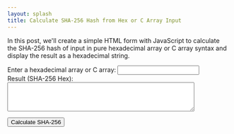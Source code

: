 ```yaml
---
layout: splash
title: Calculate SHA-256 Hash from Hex or C Array Input
---
```


In this post, we'll create a simple HTML form with JavaScript to calculate the SHA-256 hash of input in pure hexadecimal array or C array syntax and display the result as a hexadecimal string.

<div>
  <label for="inputData">Enter a hexadecimal array or C array:</label>
  <input type="text" id="inputData" />
</div>

<div>
  <label for="outputResult">Result (SHA-256 Hex):</label>
  <textarea id="outputResult" rows="4" cols="50" readonly></textarea>
</div>

<button onclick="calculateSHA256()">Calculate SHA-256</button>

<script>
function calculateSHA256() {
  // Get the input value
  var inputElement = document.getElementById("inputData");
  var inputData = inputElement.value;

  // Remove unnecessary characters and spaces
  inputData = inputData.replace(/[^0-9a-fA-F,{}\s]/g, '');

  // Check if the input contains curly braces (C array syntax)
  var isCArray = inputData.includes('{') && inputData.includes('}');

    if (isCArray) 
    {
        var hexString = convertCArrayToHexString(inputData)
    }
    else{

      // Convert the cleaned-up input to a hexadecimal string
      var hexArray = inputData.split(/[\s,{}]+/).filter(Boolean);
      var hexString = hexArray.join('');
    }
  // Convert the hexadecimal string to a Uint8Array
  var hexBytes = new Uint8Array(hexString.length / 2);
  for (var i = 0; i < hexString.length; i += 2) {
    hexBytes[i / 2] = parseInt(hexString.substr(i, 2), 16);
  }

  // Calculate the SHA-256 hash
  crypto.subtle.digest("SHA-256", hexBytes).then(function(hashBuffer) {
    var hashArray = Array.from(new Uint8Array(hashBuffer));
    var hashHex = hashArray.map(byte => byte.toString(16).padStart(2, '0')).join('');

    // Display the result in the output textarea
    var outputElement = document.getElementById("outputResult");
    outputElement.value = hashHex;
  }).catch(function(error) {
    console.error(error);
  });
}

function convertCArrayToHexString(cArrayString) {
  // Remove curly braces and split the string into individual values
  const values = cArrayString
    .replace(/[{}]/g, '') // Remove curly braces
    .split(',')
    .map(valStr => valStr.trim()); // Trim whitespace

  // Convert and format each value as a two-digit hexadecimal string
  const hexArray = values.map(valStr => {
    let val;
    if (valStr.startsWith("0x")) {
      // Handle hexadecimal values with "0x" prefix
      val = parseInt(valStr, 16);
    } else {
      // Handle decimal values
      val = parseInt(valStr, 10);
    }

    if (isNaN(val) || val < 0 || val > 255) {
      throw new Error('Invalid value in the C array string');
    }

    return val.toString(16).padStart(2, '0'); // Convert to hex and pad
  });

  // Join the hex values to form the hex string
  const hexString = hexArray.join('').toUpperCase(); // Optionally convert to uppercase
  return hexString;
}

</script>
